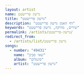 ```yaml
---
layout: artist
name: גרשון פריישטט
title: "גרשון פריישטט"
description: "דף האמן גרשון פריישטט"
keywords: "שירים, מוזיקה, גרשון פריישטט"
permalink: /artists/גרשון-פריישטט/
redirect_from:
  - /artists/list/גרשון פריישטט
songs:
  - number: "49431"
    name: "שאי סביב"
    album: "סינגלים"
    artist: "גרשון פריישטט"
---
```

